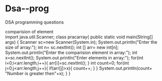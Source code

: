 # Dsa--prog
DSA programming questions

comparision of element
</br>
import java.util.Scanner;
class pracarray{
    public static void main(String[] args) {
         Scanner sc=new Scanner(System.in);
        System.out.println("Enter the size of array:");
        int n= sc.nextInt();
        int [] arr= new int[n];
        System.out.println("Enter the comparision element in array:");
        int x=sc.nextInt();
        System.out.println("Enter elements in array:");
        for(int i=0;i<arr.length;i++){
            arr[i]=sc.nextInt();
        }
        int count=0;
        for(int j=0;j<arr.length;j++){
            if(arr[j]>x){
                count++;
            }
        }
        System.out.println(count+ "Number is greater then"+x);
    }
}
